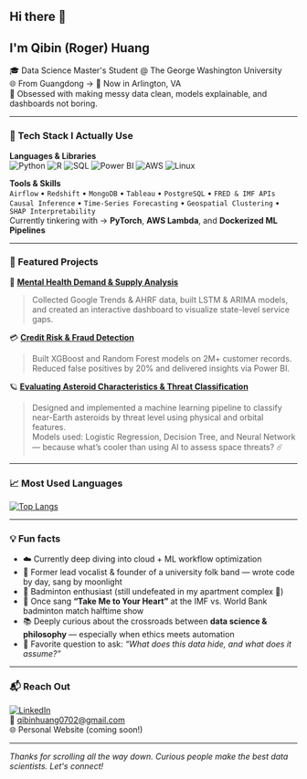 ## Hi there 👋
## I'm Qibin (Roger) Huang

🎓 Data Science Master's Student @ The George Washington University  
🌐 From Guangdong → 📍 Now in Arlington, VA  
🧠 Obsessed with making messy data clean, models explainable, and dashboards not boring.

---

### 🚀 Tech Stack I Actually Use

**Languages & Libraries**  
![Python](https://img.shields.io/badge/-Python-3776AB?style=flat-square&logo=python&logoColor=white)
![R](https://img.shields.io/badge/-R-276DC3?style=flat-square&logo=r&logoColor=white)
![SQL](https://img.shields.io/badge/-SQL-4479A1?style=flat-square&logo=postgresql&logoColor=white)
![Power BI](https://img.shields.io/badge/-PowerBI-F2C811?style=flat-square&logo=powerbi&logoColor=black)
![AWS](https://img.shields.io/badge/-AWS-232F3E?style=flat-square&logo=amazonaws&logoColor=white)
![Linux](https://img.shields.io/badge/-Linux-FCC624?style=flat-square&logo=linux&logoColor=black)

**Tools & Skills**  
`Airflow` • `Redshift` • `MongoDB` • `Tableau` • `PostgreSQL` • `FRED & IMF APIs`  
`Causal Inference` • `Time-Series Forecasting` • `Geospatial Clustering` • `SHAP Interpretability`  
Currently tinkering with → **PyTorch**, **AWS Lambda**, and **Dockerized ML Pipelines**

---

### 📂 Featured Projects

🧠 [**Mental Health Demand & Supply Analysis**](https://github.com/sandhya-mgs2/Capstone-4A)  
> Collected Google Trends & AHRF data, built LSTM & ARIMA models, and created an interactive dashboard to visualize state-level service gaps.

💳 [**Credit Risk & Fraud Detection**](https://github.com/QibinHuang/credit-risk-dashboard)  
> Built XGBoost and Random Forest models on 2M+ customer records. Reduced false positives by 20% and delivered insights via Power BI.

🪐 [**Evaluating Asteroid Characteristics & Threat Classification**](https://github.com/QibinHuang/Evaluating-Asteroid-Characteristics-And-Classifying-Asteroid-Threat-On-Planet-Earth)  
> Designed and implemented a machine learning pipeline to classify near-Earth asteroids by threat level using physical and orbital features.  
> Models used: Logistic Regression, Decision Tree, and Neural Network — because what’s cooler than using AI to assess space threats? ☄️

---

### 📈 Most Used Languages
[![Top Langs](https://github-readme-stats.vercel.app/api/top-langs/?username=QibinHuang&layout=compact&theme=default)](https://github.com/anuraghazra/github-readme-stats)

---

### 💡 Fun facts

- ☁️ Currently deep diving into cloud + ML workflow optimization  
- 🎸 Former lead vocalist & founder of a university folk band — wrote code by day, sang by moonlight  
- 🏸 Badminton enthusiast (still undefeated in my apartment complex 🥇)  
- 🎤 Once sang **“Take Me to Your Heart”** at the IMF vs. World Bank badminton match halftime show  
- 📚 Deeply curious about the crossroads between **data science & philosophy** — especially when ethics meets automation  
- 🧭 Favorite question to ask: *“What does this data hide, and what does it assume?”*

---

### 📬 Reach Out

[![LinkedIn](https://img.shields.io/badge/-LinkedIn-blue?style=flat-square&logo=linkedin)](https://www.linkedin.com/in/qibin-huang)  
📧 qibinhuang0702@gmail.com  
🌐 Personal Website (coming soon!)

---

*Thanks for scrolling all the way down. Curious people make the best data scientists. Let's connect!*
<!--
**QibinHuang/QibinHuang** is a ✨ _special_ ✨ repository because its `README.md` (this file) appears on your GitHub profile.

Here are some ideas to get you started:

- 🔭 I’m currently working on ...
- 🌱 I’m currently learning ...
- 👯 I’m looking to collaborate on ...
- 🤔 I’m looking for help with ...
- 💬 Ask me about ...
- 📫 How to reach me: ...
- 😄 Pronouns: ...
- ⚡ Fun fact: ...
-->
